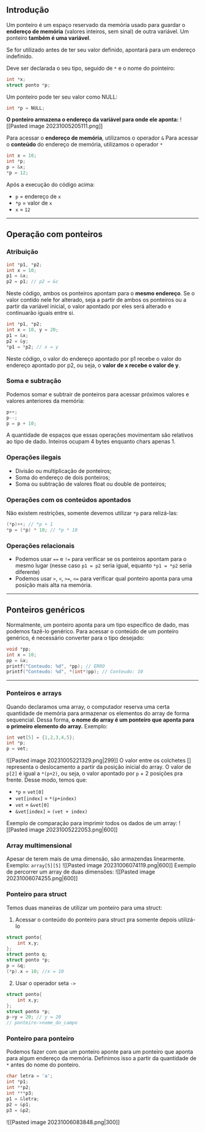 ## Introdução
Um ponteiro é um espaço reservado da memória usado para guardar o **endereço de memória** (valores inteiros, sem sinal) de outra variável. Um ponteiro **também é uma variável**.

Se for utilizado antes de ter seu valor definido, apontará para um endereço indefinido.

Deve ser declarada o seu tipo, seguido de `*` e o nome do pointeiro:
``` c
int *x;
struct ponto *p;
```

Um ponteiro pode ter seu valor como NULL:
``` c
int *p = NULL;
```

**O ponteiro armazena o endereço da variável para onde ele aponta:**
![[Pasted image 20231005205111.png]]

Para acessar o **endereço de memória**, utilizamos o operador `&`
Para acessar o **conteúdo** do endereço de memória, utilizamos o operador `*`
``` c
int x = 10;
int *p;
p = &x;
*p = 12;
```
Após a execução do código acima:
- `p` = endereço de `x`
- `*p` = valor de `x`
- `x` = `12`
___
## Operação com ponteiros
### Atribuição
``` c
int *p1, *p2;
int x = 10;
p1 = &x;
p2 = p1; // p2 = &c
```
Neste código, ambos os ponteiros apontam para o **mesmo endereço**. Se o valor contido nele for alterado, seja a partir de ambos os ponteiros ou a partir da variável inicial, o valor apontado por eles será alterado e continuarão iguais entre si.

``` c
int *p1, *p2;
int x = 10, y = 20;
p1 = &x;
p2 = &y;
*p1 = *p2; // x = y
```
Neste código, o valor do endereço apontado por p1 recebe o valor do endereço apontado por p2, ou seja, o **valor de x recebe o valor de y**.
### Soma e subtração
Podemos somar e subtrair de ponteiros para acessar próximos valores e valores anteriores da memória:
``` c
p++;
p--;
p = p + 10;
```
A quantidade de espaços que essas operações movimentam são relativos ao tipo de dado. Inteiros ocupam 4 bytes enquanto chars apenas 1.
### Operações ilegais
- Divisão ou multiplicação de ponteiros;
- Soma do endereço de dois ponteiros;
- Soma ou subtração de valores float ou double de ponteiros;
### Operações com os conteúdos apontados
Não existem restrições, somente devemos utilizar `*p` para relizá-las:
``` c
(*p)++; // *p + 1
*p = (*p) * 10; // *p * 10
```

### Operações relacionais
- Podemos usar `==` e `!=` para verificar se os ponteiros apontam para o mesmo lugar
(nesse caso `p1 = p2` seria igual, equanto `*p1 = *p2` seria diferente)
- Podemos usar `>`, `<`, `>=`, `<=` para verificar qual ponteiro aponta para uma posição mais alta na memória.
___
## Ponteiros genéricos
Normalmente, um ponteiro aponta para um tipo específico de dado, mas podemos fazê-lo genérico. Para acessar o conteúdo de um ponteiro genérico, é necessário converter para o tipo desejado:
``` c
void *pp;
int x = 10;
pp = &x;
printf("Conteudo: %d", *pp); // ERRO
printf("Conteudo: %d", *(int*)pp); // Conteudo: 10
```
___
### Ponteiros e arrays
Quando declaramos uma array, o computador reserva uma certa quantidade de memória para armazenar os elementos do array de forma sequencial. Dessa forma, **o nome do array é um ponteiro que aponta para o primeiro elemento do array.**
Exemplo:
``` c
int vet[5] = {1,2,3,4,5};
int *p;
p = vet;
```
![[Pasted image 20231005221329.png|299]]
O valor entre os colchetes [] representa o deslocamento a partir da posição inicial do array. O valor de `p[2]` é igual a `*(p+2)`, ou seja, o valor apontado por `p` + 2 posições pra frente.
Desse modo, temos que:
- `*p` = `vet[0]`
- `vet[index]` = `*(p+index)`
- `vet` = `&vet[0]`
- `&vet[index]` = `(vet + index)`

Exemplo de comparação para imprimir todos os dados de um array:
![[Pasted image 20231005222053.png|600]]
### Array multimensional
Apesar de terem mais de uma dimensão, são armazendas linearmente. Exemplo:
`array[5][5]`
![[Pasted image 20231006074119.png|600]]
Exemplo de percorrer um array de duas dimensões:
![[Pasted image 20231006074255.png|600]]
### Ponteiro para struct
Temos duas maneiras de utilizar um ponteiro para uma struct:
1. Acessar o conteúdo do ponteiro para struct pra somente depois utilizá-lo
``` c
struct ponto{
	int x,y;
};
struct ponto q;
struct ponto *p;
p = &q;
(*p).x = 10; //x = 10
```
2. Usar o operador seta `->`
``` c
struct ponto{
	int x,y;
};
struct ponto *p;
p->y = 20; // y = 20
// ponteiro->nome_do_campo
```
### Ponteiro para ponteiro
Podemos fazer com que um ponteiro aponte para um ponteiro que aponta para algum endereço da memória. Definimos isso a partir da quantidade de `*` antes do nome do ponteiro.
```c
char letra = 'a';
int *p1;
int **p2;
int ***p3;
p1 = &letra;
p2 = &p1;
p3 = &p2;
```
![[Pasted image 20231006083848.png|300]]